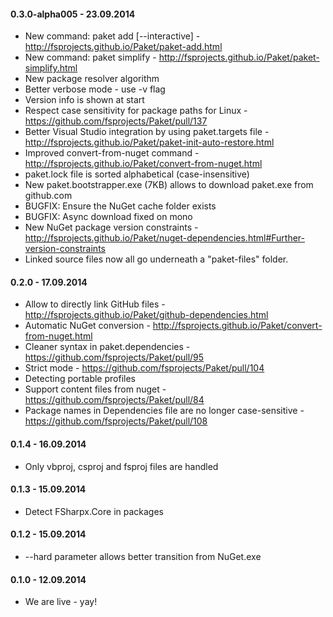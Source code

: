 #### 0.3.0-alpha005 - 23.09.2014
* New command: paket add [--interactive] - http://fsprojects.github.io/Paket/paket-add.html
* New command: paket simplify - http://fsprojects.github.io/Paket/paket-simplify.html
* New package resolver algorithm
* Better verbose mode - use -v flag
* Version info is shown at start
* Respect case sensitivity for package paths for Linux - https://github.com/fsprojects/Paket/pull/137
* Better Visual Studio integration by using paket.targets file - http://fsprojects.github.io/Paket/paket-init-auto-restore.html
* Improved convert-from-nuget command - http://fsprojects.github.io/Paket/convert-from-nuget.html
* paket.lock file is sorted alphabetical (case-insensitive)
* New paket.bootstrapper.exe (7KB) allows to download paket.exe from github.com
* BUGFIX: Ensure the NuGet cache folder exists
* BUGFIX: Async download fixed on mono
* New NuGet package version constraints - http://fsprojects.github.io/Paket/nuget-dependencies.html#Further-version-constraints
* Linked source files now all go underneath a "paket-files" folder.

#### 0.2.0 - 17.09.2014
* Allow to directly link GitHub files - http://fsprojects.github.io/Paket/github-dependencies.html
* Automatic NuGet conversion - http://fsprojects.github.io/Paket/convert-from-nuget.html
* Cleaner syntax in paket.dependencies - https://github.com/fsprojects/Paket/pull/95
* Strict mode - https://github.com/fsprojects/Paket/pull/104
* Detecting portable profiles
* Support content files from nuget - https://github.com/fsprojects/Paket/pull/84
* Package names in Dependencies file are no longer case-sensitive - https://github.com/fsprojects/Paket/pull/108

#### 0.1.4 - 16.09.2014
* Only vbproj, csproj and fsproj files are handled

#### 0.1.3 - 15.09.2014
* Detect FSharpx.Core in packages

#### 0.1.2 - 15.09.2014
* --hard parameter allows better transition from NuGet.exe

#### 0.1.0 - 12.09.2014
* We are live - yay!